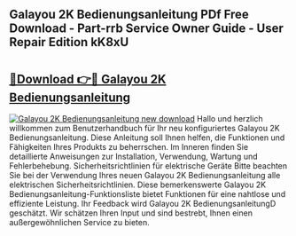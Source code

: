 ## Galayou 2K Bedienungsanleitung PDf Free Download - Part-rrb Service Owner Guide - User Repair Edition kK8xU

# <h2><a href="http://df5cjr.blite.top/?on=Galayou+2K+Bedienungsanleitung">🔗Download 👉🔴 Galayou 2K Bedienungsanleitung</a></h2>

[![Galayou 2K Bedienungsanleitung new download](https://i.imgur.com/lujVjoI.png)](http://df5cjr.blite.top/?on=Galayou+2K+Bedienungsanleitung)
Hallo und herzlich willkommen zum Benutzerhandbuch für Ihr neu konfiguriertes Galayou 2K Bedienungsanleitung. Diese Anleitung soll Ihnen helfen, die Funktionen und Fähigkeiten Ihres Produkts zu beherrschen. Im Inneren finden Sie detaillierte Anweisungen zur Installation, Verwendung, Wartung und Fehlerbehebung. Sicherheitsrichtlinien für elektrische Geräte Bitte beachten Sie bei der Verwendung Ihres neuen Galayou 2K Bedienungsanleitung alle elektrischen Sicherheitsrichtlinien. Diese bemerkenswerte Galayou 2K Bedienungsanleitung-Funktionsliste bietet Funktionen für eine nahtlose und effiziente Leistung. Ihr Feedback wird Galayou 2K BedienungsanleitungD geschätzt. Wir schätzen Ihren Input und sind bestrebt, Ihnen einen außergewöhnlichen Service zu bieten.
